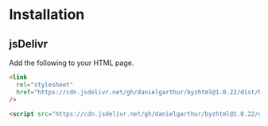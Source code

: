 # Installation

## jsDelivr

Add the following to your HTML page.

```html
<link
  rel="stylesheet"
  href="https://cdn.jsdelivr.net/gh/danielgarthur/byzhtml@1.0.22/dist/Neanes.css"
/>

<script src="https://cdn.jsdelivr.net/gh/danielgarthur/byzhtml@1.0.22/dist/byzhtml.min.js"></script>
```
